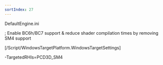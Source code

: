 ```yaml
---
sortIndex: 27
---
```


DefaultEngine.ini

; Enable BC6h/BC7 support & reduce shader compilation times by removing SM4 support

[/Script/WindowsTargetPlatform.WindowsTargetSettings]

\-TargetedRHIs=PCD3D_SM4
